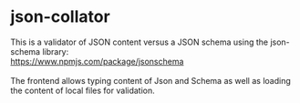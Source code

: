 # json-collator
This is a validator of JSON content versus a JSON schema using the json-schema library:<br />
https://www.npmjs.com/package/jsonschema <br />
<br />
The frontend allows typing content of Json and Schema as well as loading the content of local files for validation.
